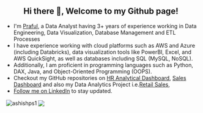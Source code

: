 <h2 align="center">Hi there 👋, Welcome to my Github page!</h2>
<ul>
  <li>I'm <a href = "https://ashishps.com/">Praful</a>, a Data Analyst having 3+ years of experience working in Data Engineering, Data Visualization, Database Management and ETL Processes</li>
  <li>I have experience working with cloud platforms such as AWS and Azure (including Databricks), data visualization tools like PowerBI, Excel, and AWS QuickSight, as well as databases including SQL (MySQL, NoSQL). </li>
  <li>Additionally, I am proficient in programming languages such as Python, DAX, Java, and Object-Oriented Programming (OOPS).</li>
  <li>Checkout my GitHub repositories on <a href = "https://github.com/pspraful07/HR_Analytics_Dashboard.git">HR Analytical Dashboard</a>, <a href = 
  "https://github.com/pspraful07/Sales_Dashboard.git">Sales Dashboard</a> and also my Data Analytics Project i.e.<a href = "https://github.com/pspraful07/HR_Analytics_Dashboard.git">Retail Sales</a>, <a href = 
  "https://github.com/pspraful07/Sales_Dashboard.git"></li>
  <li>Follow me on <a href="https://www.linkedin.com/in/praful-sakhargade-913076183/">LinkedIn</a> to stay updated.</li>
</ul>

<p>&nbsp;<img align="center" src="https://github-readme-stats.vercel.app/api?username=pspraful07&show_icons=true&locale=en" alt="ashishps1" />
<img align="center" src="https://github-readme-stats.vercel.app/api/top-langs/?username=pspraful07&layout=compact&hide_border=true&&langs_count=10&show_icons=true&theme=transparent" />
</p>

